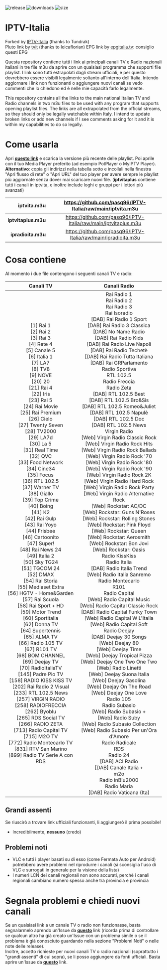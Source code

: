 ![release](https://img.shields.io/github/v/release/pasq96/IPTV-Italia) ![downloads](https://img.shields.io/github/downloads/pasq96/IPTV-Italia/total) ![size](https://img.shields.io/github/repo-size/pasq96/IPTV-Italia)
# IPTV-Italia
Forked by [IPTV-Italia](https://github.com/Tundrak/IPTV-Italia) (thanks to Tundrak)  
Pluto link by [tvit](https://github.com/leicaflorian/tvit) (thanks to leicaflorian)
EPG link by [epgitalia.tv](http://www.epgitalia.tv/): consiglio questi EPG

Questa repository contiene tutti i link ai principali canali TV e Radio nazionali italiani in tre file m3u da aprire con un qualsiasi programma che supporti file playlist. I link sono tutti estrapolati dagli stream ufficiali, e per questo dovrebbero essere visibili legalmente soltanto all'interno dell'Italia. Intendo aggiornare i link non funzionanti o aggiungere nuovi canali se vedo commenti che lo chiedono ed è nelle mie capacità farlo legalmente.

This repository contains all the links to the main national Italian TV and Radio channels in two m3u files to be used with any program that supports opening playlist files. The links are all extrapolated from the official streams, so they should only be legally watchable within Italy. I intend to update broken links or add new channels if I see comments asking for it and it is within my capabilities to do so legally.

# Come usarla
Apri [**questo link**](https://github.com/pasq96/IPTV-Italia/releases) e scarica la versione più recente delle playlist. Poi aprile con il tuo Media Player preferito (ad esempio PotPlayer o MyIPTV Player).  
**Alternativo**: copia gli indirizzi nella tabella sotto e incollali nella finestra "Apri flusso di rete" o "Apri URL" del tuo player per avere sempre le playlist più aggiornate senza dover mai scaricare nuovi file.
(**iptvitaplus** contiene tutti i canali in iptvita, e inoltre include loghi e gruppi per i lettori più avanzati)

|    **iptvita.m3u**  |   https://github.com/pasq96/IPTV-Italia/raw/main/iptvita.m3u    |
|--------------------:|:----------------------------------------------------------------:|
| **iptvitaplus.m3u** | https://github.com/pasq96/IPTV-Italia/raw/main/iptvitaplus.m3u  |
| **ipradioita.m3u**  |  https://github.com/pasq96/IPTV-Italia/raw/main/ipradioita.m3u  |

# Cosa contiene
Al momento i due file contengono i seguenti canali TV e radio:

| Canali TV | Canali Radio |
|:-:|:-:|
| [1] Rai 1<br>[2] Rai 2<br>[3] Rai 3<br>[4] Rete 4<br>[5] Canale 5<br>[6] Italia 1<br>[7] LA7<br>[8] TV8<br>[9] NOVE<br>[20] 20<br>[21] Rai 4<br>[22] Iris<br>[23] Rai 5<br>[24] Rai Movie<br>[25] Rai Premium<br>[26] Cielo<br>[27] Twenty Seven<br>[28] TV2000<br>[29] LA7d<br>[30] La 5<br>[31] Real Time<br>[32] QVC<br>[33] Food Network<br>[34] Cine34<br>[35] Focus<br>[36] RTL 102.5<br>[37] Warner TV<br>[38] Giallo<br>[39] Top Crime<br>[40] Boing<br>[41] K2<br>[42] Rai Gulp<br>[43] Rai Yoyo<br>[44] Frisbee<br>[46] Cartoonito<br>[47] Super!<br>[48] Rai News 24<br>[49] Italia 2<br>[50] Sky TG24<br>[51] TGCOM 24<br>[52] DMAX<br>[54] Rai Storia<br>[55] Mediaset Extra<br>[56] HGTV - Home&Garden<br>[57] Rai Scuola<br>[58] Rai Sport + HD<br>[59] Motor Trend<br>[60] Sportitalia<br>[62] Donna TV<br>[64] Supertennis<br>[65] ALMA TV<br>[66] Radio 105 TV<br>[67] R101 TV<br>[68] BOM CHANNEL<br>[69] Deejay TV<br>[70] RadioItaliaTV<br>[145] Padre Pio TV<br>[158] RADIO KISS KISS TV<br>[202] Rai Radio 2 Visual<br>[233] RTL 102.5 News<br>[257] VIRGIN RADIO<br>[258] RADIOFRECCIA<br>[262] Byoblu<br>[265] RDS Social TV<br>[266] RADIO ZETA<br>[713] Radio Capital TV<br>[715] M2O TV<br>[772] Radio Montecarlo TV<br>[831] RTV San Marino<br>[899] Radio TV Serie A con RDS | Rai Radio 1<br>Rai Radio 2<br>Rai Radio 3<br>Rai Isoradio<br>[DAB] Rai Radio 1 Sport<br>[DAB] Rai Radio 3 Classica<br>[DAB] No Name Radio<br>[DAB] Rai Radio Kids<br>[DAB] Rai Radio Live Napoli<br>[DAB] Rai Radio Techetè<br>[DAB] Rai Radio Tutta Italiana<br>[DAB] Rai GRParlamento<br>Radio Sportiva<br>RTL 102.5<br>Radio Freccia<br>Radio Zeta<br>[DAB] RTL 102.5 Best<br>[DAB] RTL 102.5 Bro&Sis<br>[DAB] RTL 102.5 Romeo&Juliet<br>[DAB] RTL 102.5 Napulè<br>[DAB] RTL 102.5 Doc<br>[DAB] RTL 102.5 News<br>Virgin Radio<br>[Web] Virgin Radio Classic Rock<br>[Web] Virgin Radio Rock Hits<br>[Web] Virgin Radio Rock Ballads<br>[Web] Virgin Radio Rock '70<br>[Web] Virgin Radio Rock '80<br>[Web] Virgin Radio Rock '90<br>[Web] Virgin Radio Rock 2K<br>[Web] Virgin Radio Hard Rock<br>[Web] Virgin Radio Rock Party<br>[Web] Virgin Radio Alternative Rock<br>[Web] Rockstar: AC/DC<br>[Web] Rockstar: Guns N'Roses<br>[Web] Rockstar: Rolling Stones<br>[Web] Rockstar: Pink Floyd<br>[Web] Rockstar: Queen<br>[Web] Rockstar: Aerosmith<br>[Web] Rockstar: Bon Jovi<br>[Web] Rockstar: Oasis<br>Radio KissKiss<br>Radio Italia<br>[DAB] Radio Italia Trend<br>[Web] Radio Italia Sanremo<br>Radio Montecarlo<br>R101<br>Radio Capital<br>[Web] Radio Capital Music<br>[Web] Radio Capital Classic Rock<br>[DAB] Radio Capital Funky Town<br>[Web] Radio Capital W L'Italia<br>[Web] Radio Capital Soft<br>Radio Deejay<br>[DAB] Deejay 30 Songs<br>[Web] Deejay 80<br>[Web] Deejay Time<br>[Web] Deejay Tropical Pizza<br>[Web] Deejay One Two One Two<br>[Web] Radio Linetti<br>[Web] Deejay Suona Italia<br>[Web] Deejay Gasolina<br>[Web] Deejay On The Road<br>[Web] Deejay One Love<br>Radio 105<br>Radio Subasio<br>[Web] Radio Subasio +<br>[Web] Radio Suby<br>[Web] Radio Subasio Collection<br>[Web] Radio Subasio Per un'Ora d'Amore<br>Radio Radicale<br>RDS<br>Radio 24<br>[DAB] ACI Radio<br>[DAB] Canale Italia +<br>m2o<br>Radio inBlu2000<br>Radio Maria<br>[DAB] Radio Vaticana (Ita) |

## Grandi assenti
Se riuscirò a trovare link ufficiali funzionanti, li aggiungerò il prima possibile!
- Incredibilmente, **nessuno** (credo)

## Problemi noti
- VLC e tutti i player basati su di esso (come Fermata Auto per Android) potrebbero avere problemi nel riprodurre i canali (si sconsiglia l'uso di VLC e surrogati in generale per la visione della lista)
- I numeri LCN dei canali regionali non sono accurati, perchè i canali regionali cambiano numero spesso anche tra provincia e provincia

# Segnala problemi e chiedi nuovi canali
Se un qualsiasi link a un canale TV o radio non funzionasse, basta segnalarmelo aprendo un'Issue da [**questo**](https://github.com/pasq96/IPTV-Italia/issues/new?labels=Problema&template=problema-canale.md&title=%5BProblema%5D) link (ricorda prima di controllare se qualcun altro ha già creato un'Issue con un problema simile o se il problema è già conosciuto guardando nella sezione "Problemi Noti" o nelle note delle release).  
Inoltre, accetto richieste per nuovi canali TV o radio nazionali (soprattutto i "grandi assenti" di cui sopra), se li posso aggiungere da fonti ufficiali. Basta aprire un'Issue da [**questo**](https://github.com/pasq96/IPTV-Italia/issues/new?labels=Richiesta+canale&template=richiesta-canale.md&title=%5BRichiesta+Canale%5D) link.

